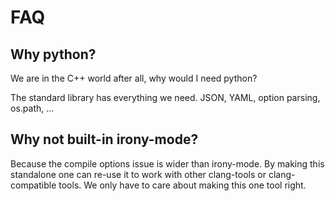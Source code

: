# FAQ

## Why python?

We are in the C++ world after all, why would I need python?

The standard library has everything we need. JSON, YAML, option parsing,
os.path, ...

## Why not built-in irony-mode?

Because the compile options issue is wider than irony-mode. By making this
standalone one can re-use it to work with other clang-tools or clang-compatible
tools. We only have to care about making this one tool right.
